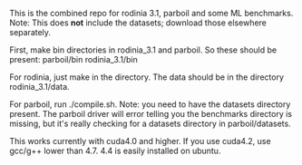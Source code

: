 This is the combined repo for rodinia 3.1, parboil and some ML benchmarks. 
Note: This does **not** include the datasets; download those elsewhere
separately.

First, make bin directories in rodinia_3.1 and parboil. So these should be
present:
parboil/bin
rodinia_3.1/bin

For rodinia, just make in the directory. The data should be in the directory
rodinia_3.1/data.

For parboil, run ./compile.sh. Note: you need to have the datasets directory
present. The parboil driver will error telling you the benchmarks directory is
missing, but it's really checking for a datasets directory in parboil/datasets.

This works currently with cuda4.0 and higher. If you use cuda4.2, use gcc/g++
lower than 4.7. 4.4 is easily installed on ubuntu.
